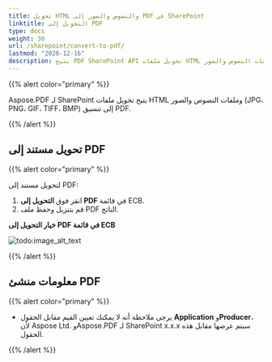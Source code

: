 ```yaml
---
title: تحويل HTML والنصوص والصور إلى PDF في SharePoint
linktitle: التحويل إلى PDF
type: docs
weight: 30
url: /sharepoint/convert-to-pdf/
lastmod: "2020-12-16"
description: يتيح PDF SharePoint API تحويل ملفات HTML وملفات النصوص والصور (JPG، PNG، GIF، TIFF، BMP) إلى تنسيق PDF.
---
```


{{% alert color="primary" %}}

Aspose.PDF لـ SharePoint يتيح تحويل ملفات HTML وملفات النصوص والصور (JPG، PNG، GIF، TIFF، BMP) إلى تنسيق PDF.

{{% /alert %}}


## **تحويل مستند إلى PDF**

{{% alert color="primary" %}}

لتحويل مستند إلى PDF:

1. انقر فوق **التحويل إلى PDF** في قائمة ECB.
1. قم بتنزيل وحفظ ملف PDF الناتج.

**خيار التحويل إلى PDF في قائمة ECB**

![todo:image_alt_text](convert-to-pdf_1.jpg)

{{% /alert %}}

## **معلومات منشئ PDF**

{{% alert color="primary" %}}

- يرجى ملاحظة أنه لا يمكنك تعيين القيم مقابل الحقول **Application** و**Producer**، لأن Aspose Ltd. وAspose.PDF لـ SharePoint x.x.x سيتم عرضها مقابل هذه الحقول.

{{% /alert %}}